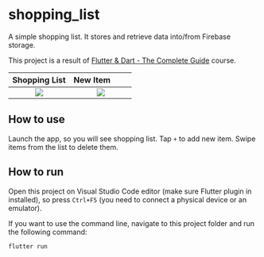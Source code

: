 # shopping_list

A simple shopping list. It stores and retrieve data into/from Firebase storage.

This project is a result of [Flutter & Dart - The Complete Guide](https://www.udemy.com/course/learn-flutter-dart-to-build-ios-android-apps/) course.

Shopping List | New Item&nbsp;&nbsp;&nbsp;&nbsp;&nbsp;&nbsp;&nbsp;&nbsp;
:-------------------------:|:-------------------------:
![](https://github.com/paulohc/flutter-shopping-list/assets/18506267/61ac5774-d995-42f1-a9b9-f2da6a37adb3) | ![](https://github.com/paulohc/flutter-shopping-list/assets/18506267/9411e95e-a10d-4fa9-ad62-11407bf1e313)

## How to use

Launch the app, so you will see shopping list. Tap `+` to add new item. Swipe items from the list to delete them.

## How to run

Open this project on Visual Studio Code editor (make sure Flutter plugin in installed), so press `Ctrl+F5` (you need to connect a physical device or an emulator).


If you want to use the command line, navigate to this project folder and run the following command:

```
flutter run
```

